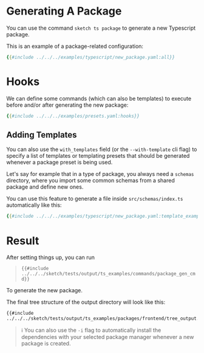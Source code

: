 # Generating A Package

You can use the command `sketch ts package` to generate a new Typescript package.

This is an example of a package-related configuration:

```yaml
{{#include ../../../examples/typescript/new_package.yaml:all}}
```

# Hooks

We can define some commands (which can also be templates) to execute before and/or after generating the new package:

```yaml
{{#include ../../../examples/presets.yaml:hooks}}
```

## Adding Templates

You can also use the `with_templates` field (or the `--with-template` cli flag) to specify a list of templates or templating presets that should be generated whenever a package preset is being used.

Let's say for example that in a type of package, you always need a `schemas` directory, where you import some common schemas from a shared package and define new ones. 

You can use this feature to generate a file inside `src/schemas/index.ts` automatically like this:

```yaml
{{#include ../../../examples/typescript/new_package.yaml:template_example}}
```

# Result

After setting things up, you can run

>`{{#include ../../../sketch/tests/output/ts_examples/commands/package_gen_cmd}}`

To generate the new package.

The final tree structure of the output directory will look like this:

```
{{#include ../../../sketch/tests/output/ts_examples/packages/frontend/tree_output.txt:2:}}
```

> ℹ️ You can also use the `-i` flag to automatically install the dependencies with your selected package manager whenever a new package is created.
